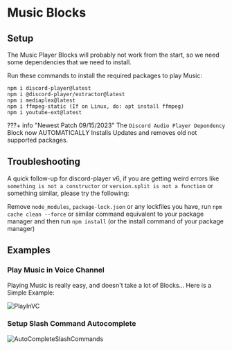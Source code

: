 # Music Blocks

## Setup

The Music Player Blocks will probably not work from the start, so we need some dependencies that we need to install.

Run these commands to install the required packages to play Music:  

```
npm i discord-player@latest  
npm i @discord-player/extractor@latest  
npm i mediaplex@latest  
npm i ffmpeg-static (If on Linux, do: apt install ffmpeg)
npm i youtube-ext@latest  
```

???+ info "Newest Patch 09/15/2023"
    The `Discord Audio Player Dependency` Block now AUTOMATICALLY Installs Updates and removes old not supported packages.

## Troubleshooting
A quick follow-up for discord-player v6, if you are getting weird errors like `something is not a constructor` or `version.split is not a function` or something similar, please try the following:

Remove `node_modules`, `package-lock.json` or any lockfiles you have, run `npm cache clean --force` or similar command equivalent to your package manager and then run `npm install` (or the install command of your package manager)

## Examples

### Play Music in Voice Channel

Playing Music is really easy, and doesn't take a lot of Blocks... Here is a Simple Example:

![PlayInVC](https://i.imgur.com/inEUci8.png)

### Setup Slash Command Autocomplete

![AutoCompleteSlashCommands](https://cdn.discordapp.com/attachments/1081509800464109638/1085955745671032994/image.png)